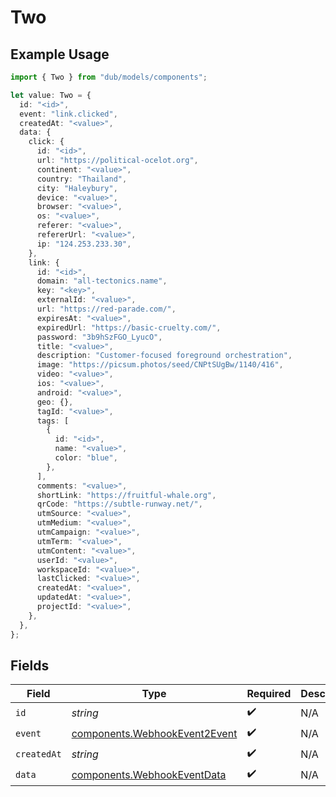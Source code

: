 # Two

## Example Usage

```typescript
import { Two } from "dub/models/components";

let value: Two = {
  id: "<id>",
  event: "link.clicked",
  createdAt: "<value>",
  data: {
    click: {
      id: "<id>",
      url: "https://political-ocelot.org",
      continent: "<value>",
      country: "Thailand",
      city: "Haleybury",
      device: "<value>",
      browser: "<value>",
      os: "<value>",
      referer: "<value>",
      refererUrl: "<value>",
      ip: "124.253.233.30",
    },
    link: {
      id: "<id>",
      domain: "all-tectonics.name",
      key: "<key>",
      externalId: "<value>",
      url: "https://red-parade.com/",
      expiresAt: "<value>",
      expiredUrl: "https://basic-cruelty.com/",
      password: "3b9hSzFGO_LyucO",
      title: "<value>",
      description: "Customer-focused foreground orchestration",
      image: "https://picsum.photos/seed/CNPtSUgBw/1140/416",
      video: "<value>",
      ios: "<value>",
      android: "<value>",
      geo: {},
      tagId: "<value>",
      tags: [
        {
          id: "<id>",
          name: "<value>",
          color: "blue",
        },
      ],
      comments: "<value>",
      shortLink: "https://fruitful-whale.org",
      qrCode: "https://subtle-runway.net/",
      utmSource: "<value>",
      utmMedium: "<value>",
      utmCampaign: "<value>",
      utmTerm: "<value>",
      utmContent: "<value>",
      userId: "<value>",
      workspaceId: "<value>",
      lastClicked: "<value>",
      createdAt: "<value>",
      updatedAt: "<value>",
      projectId: "<value>",
    },
  },
};
```

## Fields

| Field                                                                          | Type                                                                           | Required                                                                       | Description                                                                    |
| ------------------------------------------------------------------------------ | ------------------------------------------------------------------------------ | ------------------------------------------------------------------------------ | ------------------------------------------------------------------------------ |
| `id`                                                                           | *string*                                                                       | :heavy_check_mark:                                                             | N/A                                                                            |
| `event`                                                                        | [components.WebhookEvent2Event](../../models/components/webhookevent2event.md) | :heavy_check_mark:                                                             | N/A                                                                            |
| `createdAt`                                                                    | *string*                                                                       | :heavy_check_mark:                                                             | N/A                                                                            |
| `data`                                                                         | [components.WebhookEventData](../../models/components/webhookeventdata.md)     | :heavy_check_mark:                                                             | N/A                                                                            |